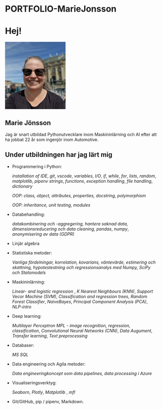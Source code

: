 # PORTFOLIO-MarieJonsson
 
# Hej!              
 <img src="selfie_github_2.png" width=200 >
 
## Marie Jönsson
 Jag är snart utbildad Pythonutvecklare inom Maskininlärning och AI efter att ha jobbat 22 år som ingenjör inom Automotive. 

## Under utbildningen har jag lärt mig
- Programmering i Python: 

  *installation of IDE*, *git*, *vscode*, *variables*, *I/O*, *if*, *while*, *for*, *lists*, *random*, *matplotlib*, *pipenv*
  *strings*, *functions*, *exception handling*, *file handling*, *dictionary*

  *OOP: class, object, attributes, properties, docstring, polymorphism*

  *OOP: inheritance, unit testing, modules*

- Databehandling: 

  *datakombinering och -aggregering, hantera saknad data, dimensionsreducering och data cleaning*, *pandas*, *numpy*, *anonymisering av data (GDPR)*

- Linjär algebra 

- Statistiska metoder: 

  *Vanliga fördelningar, korrelation, kovarians, väntevärde, estimering och skattning, hypotestestning och regressionsanalys 
  med Numpy, SciPy och Statsmodels*

- Maskininlärning: 

  *Linear- and logistic regression* , *K Nearest Neighbours (KNN)*, *Support Vecor Machine (SVM)*, *Classification and regression trees*, 
  *Random Forest Classifier*, *NaiveBayes*, *Principal Component Analysis (PCA)*, *NLP-intro*

- Deep learning: 

  *Multilayer Perceptron MPL - image recognition, regression, classification*, *Convolutional Neural Networks (CNN)*, *Data Augument*, 
  *Transfer learning*, *Text preprocessing*
  
- Databaser: 

  *MS SQL*

- Data engineering och Agila metoder: 

  *Data engineeringkoncept som data pipelines, data processing i Azure*

- Visualiseringsverktyg: 

  *Seaborn*, *Plotly*, *Matplotlib* , *mfl*
  
- Git/GitHub, pip / pipenv, Markdown. 	
